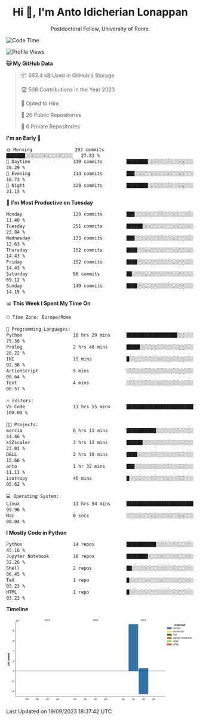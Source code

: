 
<h1 align="center">Hi 👋, I'm Anto Idicherian Lonappan</h1>
<p align="center">Postdoctoral Fellow, University of Rome. </p>


<!--START_SECTION:waka-->
![Code Time](http://img.shields.io/badge/Code%20Time-462%20hrs%2042%20mins-blue)

![Profile Views](http://img.shields.io/badge/Profile%20Views-4-blue)

**🐱 My GitHub Data** 

> 📦 663.4 kB Used in GitHub's Storage 
 > 
> 🏆 508 Contributions in the Year 2023
 > 
> 💼 Opted to Hire
 > 
> 📜 26 Public Repositories 
 > 
> 🔑 6 Private Repositories 
 > 
**I'm an Early 🐤** 

```text
🌞 Morning                293 commits         ███████░░░░░░░░░░░░░░░░░░   27.83 % 
🌆 Daytime                319 commits         ████████░░░░░░░░░░░░░░░░░   30.29 % 
🌃 Evening                113 commits         ███░░░░░░░░░░░░░░░░░░░░░░   10.73 % 
🌙 Night                  328 commits         ████████░░░░░░░░░░░░░░░░░   31.15 % 
```
📅 **I'm Most Productive on Tuesday** 

```text
Monday                   120 commits         ███░░░░░░░░░░░░░░░░░░░░░░   11.40 % 
Tuesday                  251 commits         ██████░░░░░░░░░░░░░░░░░░░   23.84 % 
Wednesday                133 commits         ███░░░░░░░░░░░░░░░░░░░░░░   12.63 % 
Thursday                 152 commits         ████░░░░░░░░░░░░░░░░░░░░░   14.43 % 
Friday                   152 commits         ████░░░░░░░░░░░░░░░░░░░░░   14.43 % 
Saturday                 96 commits          ██░░░░░░░░░░░░░░░░░░░░░░░   09.12 % 
Sunday                   149 commits         ████░░░░░░░░░░░░░░░░░░░░░   14.15 % 
```


📊 **This Week I Spent My Time On** 

```text
🕑︎ Time Zone: Europe/Rome

💬 Programming Languages: 
Python                   10 hrs 29 mins      ███████████████████░░░░░░   75.36 % 
Prolog                   2 hrs 48 mins       █████░░░░░░░░░░░░░░░░░░░░   20.22 % 
INI                      19 mins             █░░░░░░░░░░░░░░░░░░░░░░░░   02.38 % 
ActionScript             5 mins              ░░░░░░░░░░░░░░░░░░░░░░░░░   00.64 % 
Text                     4 mins              ░░░░░░░░░░░░░░░░░░░░░░░░░   00.57 % 

🔥 Editors: 
VS Code                  13 hrs 55 mins      █████████████████████████   100.00 % 

🐱‍💻 Projects: 
marcia                   6 hrs 11 mins       ███████████░░░░░░░░░░░░░░   44.46 % 
kSZscaler                3 hrs 12 mins       ██████░░░░░░░░░░░░░░░░░░░   23.01 % 
DELL                     2 hrs 10 mins       ████░░░░░░░░░░░░░░░░░░░░░   15.66 % 
anto                     1 hr 32 mins        ███░░░░░░░░░░░░░░░░░░░░░░   11.11 % 
isotropy                 46 mins             █░░░░░░░░░░░░░░░░░░░░░░░░   05.62 % 

💻 Operating System: 
Linux                    13 hrs 54 mins      █████████████████████████   99.96 % 
Mac                      0 secs              ░░░░░░░░░░░░░░░░░░░░░░░░░   00.04 % 
```

**I Mostly Code in Python** 

```text
Python                   14 repos            ███████████░░░░░░░░░░░░░░   45.16 % 
Jupyter Notebook         10 repos            ████████░░░░░░░░░░░░░░░░░   32.26 % 
Shell                    2 repos             ██░░░░░░░░░░░░░░░░░░░░░░░   06.45 % 
TeX                      1 repo              █░░░░░░░░░░░░░░░░░░░░░░░░   03.23 % 
HTML                     1 repo              █░░░░░░░░░░░░░░░░░░░░░░░░   03.23 % 
```



**Timeline**

![Lines of Code chart](https://raw.githubusercontent.com/antolonappan/antolonappan/main/assets/bar_graph.png)


 Last Updated on 19/09/2023 18:37:42 UTC
<!--END_SECTION:waka-->
